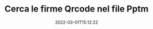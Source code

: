 ---
############################# Static ############################
layout: "auto-gen-signature"
date: 2022-03-01T15:12:22
draft: false
operation: Search
signaturetype: Qrcode
fileformat: Pptm
productName: .NET
lang: it
productCode: net
otherformats: pdf doc docx docm dot dotm dotx odt ott rtf xls xlsx xlsm xlsb csv ods ots xltx xltm ppt pptx pps ppsx odp otp potx potm pptm ppsm png jpg bmp gif tiff svg webp wmf
breadcrumb: Search Qrcode signatures at Pptm with C#

############################# Head ############################
head_title: "Cerca le firme Qrcode nel file Pptm in C#"
head_description: "Usa .NET per cercare le firme Qrcode nei file Pptm utilizzando poche righe di codice."

############################# Header ############################
title: "Cerca le firme Qrcode nel file Pptm"
description: "L'API nativa .NET consente di cercare firme Qrcode in file Pptm già firmati. Esegui una ricerca avanzata di firme elettroniche all'interno dei tuoi documenti Pptm utilizzando poche righe di codice."
bg_image: "https://cms.admin.containerize.com/templates/aspose/App_Themes/V3/images/bg/header1.png"
bg_overlay: false
button:
    enable: true

############################# SubMenu ############################
submenu:
    enable: true

    left:
        img_alt: "GroupDocs.Signature for .NET"
        image: "https://cms.admin.containerize.com/templates/groupdocs/images/product-logos/90x90-noborder/groupdocsature-net.png"
        product: "GroupDocs.Signature"
        platform: ".NET"



############################# About ############################
about:
    enable: true
    title: "Informazioni sull'API GroupDocs.Signature for .NET"
    content: |
        [GroupDocs.Signature for .NET](https://products.groupdocs.com/signature/net/) fornisce l'API .NET per l'elaborazione di documenti utilizzando vari tipi di firma come testi, immagini, certificati digitali, codici a barre, codici QR, timbri o metadati. Gli utenti possono aggiungere, eliminare, aggiornare, verificare o cercare firme elettroniche all'interno di PDF, documenti MS Word, cartelle di lavoro MS Excel, presentazioni MS PowerPoint, file Adobe Photoshop e vari formati di immagine, con supporto aggiuntivo per la personalizzazione delle proprietà delle firme secondo necessità.
    

############################# Steps ############################
steps:
    enable: true
    title_left: "Come cercare le firme Qrcode in Pptm"
    content_left: |
        [GroupDocs.Signature for .NET](https://products.groupdocs.com/signature/net/) consente agli sviluppatori di .NET di cercare più facilmente le firme Qrcode nei file Pptm dalle loro applicazioni implementando alcuni semplici passaggi.
        
        * Crea una nuova istanza della classe Signature e passa il percorso del documento di origine come parametro del costruttore.
        * Crea un'istanza dell'oggetto SearchOptions in base alle tue esigenze e specifica le opzioni di ricerca.
        * Chiama il metodo di ricerca dell'istanza della classe Signature e passa ad esso SearchOptions.
        * Elabora i risultati della ricerca in base alle tue richieste.

    title_right: "Requisiti di sistema"
    content_right: |
        GroupDocs.Signature for .NET sono supportati su tutte le principali piattaforme e sistemi operativi. Prima di eseguire il codice seguente, assicurati di avere i seguenti prerequisiti installati sul tuo sistema.

        * Sistemi operativi: Microsoft Windows, Linux, MacOS
        * Ambienti di sviluppo: Microsoft Visual Studio, Xamarin, MonoDevelop
        * Frameworks: .NET Framework, .NET Standard, .NET Core, Mono
        * Scarica l'ultima versione di GroupDocs.Signature for .NET da [Nuget](https://www.nuget.org/packages/groupdocs.signature)
         
    code: |
        ```csharp    
                
        // Set up input Pptm file
        string filePath = "input.pptm";

        // Instantiate Signature for input file
        using (GroupDocs.Signature.Signature signature = new GroupDocs.Signature.Signature(filePath))
        {
                //Create search options
                QrCodeSearchOptions options = new QrCodeSearchOptions()
                {
                    // specify special pages to search on 
                    AllPages = false,
                    // single page number
                    PageNumber = 1,
                    // set up text match type
                    MatchType = TextMatchType.Contains,
                    // specify text pattern to search
                    Text = "Text signature",
                    // return  Qrcode images for processing
                    ReturnContent = true,
                    // set up type of returned  Qrcode images
                    ReturnContentType = FileType.PNG
                };

                // search for Qrcode signatures in Pptm document
                List<QrCodeSignature> signatures = signature.Search<QrCodeSignature>(options);

                // process signatures which were found                
                foreach (QrCodeSignature item in signatures)
                {
                    //...
                }
        }

        ```

############################# Demos ############################
demos:
    enable: true
    title: "Cerca Qrcode firme elettroniche Demo live"
    content: |
       Cerca subito nel documento varie firme elettroniche nei file Pptm visitando il sito Web [GroupDocs.Signature App](https://products.groupdocs.app/signature/family).

        
############################# More Formats ############################
more_formats:
    enable: true
    title: "Cerca altre firme Qrcode utilizzando C#"
    content: |
        "Le firme elettroniche ricercano in vari documenti. Trova le firme da uno dei formati di file più diffusi come mostrato di seguito."
    format: 
           
       
back_to_top:
    enable: true
---